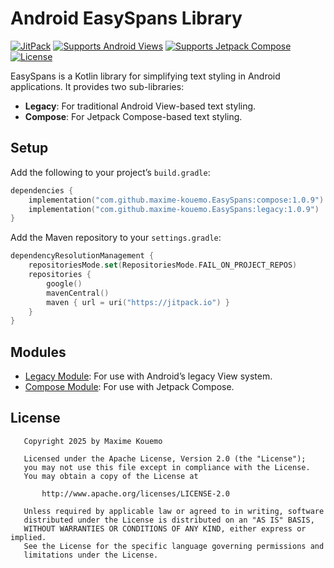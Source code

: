 # Android EasySpans Library

[![JitPack](https://jitpack.io/v/maxime-kouemo/EasySpans.svg)](https://jitpack.io/#maxime-kouemo/EasySpans)
[![Supports Android Views](https://img.shields.io/badge/Platform-Android%20Views-blue.svg)](https://developer.android.com/develop/ui/views/layout/declaring-layout)
[![Supports Jetpack Compose](https://img.shields.io/badge/UI%20Toolkit-Jetpack%20Compose-green.svg)](https://developer.android.com/compose)
[![License](https://img.shields.io/badge/License-Apache%202.0-blue.svg)](https://opensource.org/licenses/Apache-2.0)

EasySpans is a Kotlin library for simplifying text styling in Android applications. It provides two sub-libraries:
- **Legacy**: For traditional Android View-based text styling.
- **Compose**: For Jetpack Compose-based text styling.

## Setup

Add the following to your project’s `build.gradle`:

```kotlin
dependencies {
    implementation("com.github.maxime-kouemo.EasySpans:compose:1.0.9")
    implementation("com.github.maxime-kouemo.EasySpans:legacy:1.0.9")
}
```

Add the Maven repository to your `settings.gradle`:

```kotlin
dependencyResolutionManagement {
    repositoriesMode.set(RepositoriesMode.FAIL_ON_PROJECT_REPOS)
    repositories {
        google()
        mavenCentral()
        maven { url = uri("https://jitpack.io") }
    }
}
```

## Modules

- [Legacy Module](./legacy/README.md): For use with Android’s legacy View system.
- [Compose Module](./compose/README.md): For use with Jetpack Compose.

## License

```
   Copyright 2025 by Maxime Kouemo

   Licensed under the Apache License, Version 2.0 (the "License");
   you may not use this file except in compliance with the License.
   You may obtain a copy of the License at

       http://www.apache.org/licenses/LICENSE-2.0

   Unless required by applicable law or agreed to in writing, software
   distributed under the License is distributed on an "AS IS" BASIS,
   WITHOUT WARRANTIES OR CONDITIONS OF ANY KIND, either express or implied.
   See the License for the specific language governing permissions and
   limitations under the License.
```